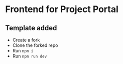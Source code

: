 # Frontend for Project Portal

## Template added

- Create a fork
- Clone the forked repo
- Run `npm i`
- Run `npm run dev`